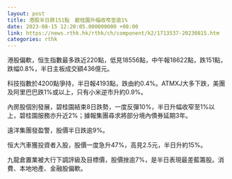 ```yaml
---
layout: post
title: 港股半日跌151點　碧桂園升幅收窄至逾1%
date: 2023-08-15 12:20:05.000000000 +08:00
link: https://news.rthk.hk/rthk/ch/component/k2/1713537-20230815.htm
categories: rthk
---
```


港股偏軟，恒生指數最多跌近220點，低見18556點，中午報18622點，跌151點，跌幅0.8%，半日主板成交額436億元。

科技指數於4200點爭持，半日報4193點，跌由約0.4%。ATMXJ大多下跌，美團及阿里巴巴跌1%或以上，只有小米逆市升約0.9%。

內房股個別發展，碧桂園結束8日跌勢，一度反彈10%，半日升幅收窄至1%以上，碧桂園服務亦升近2%；據報集團尋求將部分境內債券延期3年。

遠洋集團發盈警，股價半日跌逾9%。

恒大汽車獲投資者入股，股價一度急升47%，高見2.5元，半日升約15%。

九龍倉置業被大行下調評級及目標價，股價挫逾7%，是半日表現最差藍籌股。消費、本地地產、金融股偏軟。
